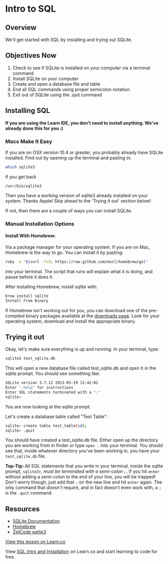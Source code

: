 # Intro to SQL

## Overview

We'll get started with SQL by installing and trying out SQLite.

## Objectives Now

1. Check to see if SQLite is installed on your computer via a terminal command
2. Install SQLite on your computer
3. Create and open a database file and table
4. End all SQL commands using proper semicolon notation
5. Exit out of SQLite using the .quit command

## Installing SQL

**If you are using the Learn IDE, you don't need to install anything. We've already done this for you :)**

### Macs Make It Easy

If you are on OSX version 10.4 or greater, you probably already have SQLite installed. Find out by opening up the terminal and pasting in:

```bash
which sqlite3
```

if you get back

`/usr/bin/sqlite3`

Then you have a working version of sqlite3 already installed on your system. Thanks Apple! Skip ahead to the 'Trying it out' section below!

If not, then there are a couple of ways you can install SQLite.

### Manual Installation Options

#### Install With Homebrew:

Via a package manager for your operating system. If you are on Mac, Homebrew is the way to go. You can install it by pasting:

```bash
ruby -e "$(curl -fsSL https://raw.github.com/mxcl/homebrew/go)"
```

into your terminal. The script that runs will explain what it is doing, and pause before it does it.

After installing Homebrew, install sqlite with:

```bash
brew install sqlite
Install From Binary
```

If Homebrew isn't working out for you, you can download one of the pre-compiled binary packages available at the [downloads page](http://www.sqlite.org/download.html). Look for your operating system, download and install the appropriate binary.

## Trying it out

Okay, let's make sure everything is up and running. In your terminal, type:

```bash
sqlite3 test_sqlite.db
```

This will open a new database file called test_sqlite.db and open it in the sqlite prompt. You should see something like:

```bash
SQLite version 3.7.12 2013-03-19 12:42:02
Enter ".help" for instructions
Enter SQL statements terminated with a ";"
sqlite>
```

You are now looking at the sqlite prompt.

Let's create a database table called "Test Table":

```bash
sqlite> create table test_table(id);
sqlite> .quit
```

You should have created a test_sqlite.db file. Either open up the directory you are working from in finder or type `open .` into your terminal. You should see that, inside whatever directory you've been working in, you have your `test_sqlite.db` file.

**Top-Tip:** All SQL statements that you write in your terminal, inside the sqlite prompt, `sqlite3>`, *must be terminated with a semi-colon `;`*. If you hit `enter` without adding a semi-colon to the end of your line, you will be trapped! Don't worry though, just add that `;` on the new line and hit `enter` again. The only command that *doesn't* require, and in fact doesn't even work with, a `;` is the `.quit` command.

## Resources

- [SQLite Documentation](http://www.sqlite.org/docs.html)
- [Homebrew](http://mxcl.github.com/homebrew/)
- [ZetCode sqlite3](http://zetcode.com/db/sqlite/)


<a href='https://learn.co/lessons/sql-intro-and-installation-readme' data-visibility='hidden'>View this lesson on Learn.co</a>

<p class='util--hide'>View <a href='https://learn.co/lessons/sql-intro-and-installation-readme'>SQL Intro and Installation</a> on Learn.co and start learning to code for free.</p>
